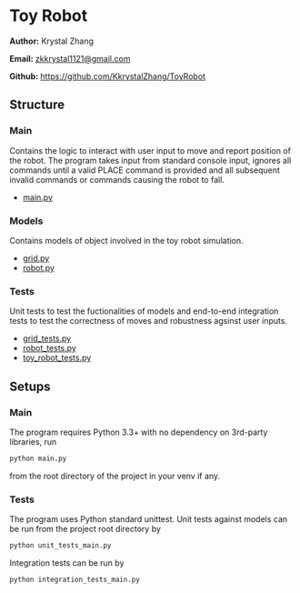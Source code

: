 # Toy Robot
**Author:** Krystal Zhang

**Email:** zkkrystal1121@gmail.com

**Github:** https://github.com/KkrystalZhang/ToyRobot

## Structure
### Main
Contains the logic to interact with user input to move and report position of the robot. The program takes input from standard console input, ignores all commands until a valid PLACE command is provided and all subsequent invalid commands or commands causing the robot to fall.
* [main.py](main.py)
### Models
Contains models of object involved in the toy robot simulation.
* [grid.py](grid.py)
* [robot.py](robot.py)
### Tests
Unit tests to test the fuctionalities of models and end-to-end integration tests to test the correctness of moves and robustness agsinst user inputs.
* [grid_tests.py](unit_tests/grid_tests.py)
* [robot_tests.py](unit_tests/robot_tests.py)
* [toy_robot_tests.py](integration_tests/toy_robot_tests.py)

## Setups
### Main
The program requires Python 3.3+ with no dependency on 3rd-party libraries, run
```sh
python main.py
```
from the root directory of the project in your venv if any.
### Tests
The program uses Python standard unittest.
Unit tests against models can be run from the project root directory by
```sh
python unit_tests_main.py
```
Integration tests can be run by
```sh
python integration_tests_main.py
```

